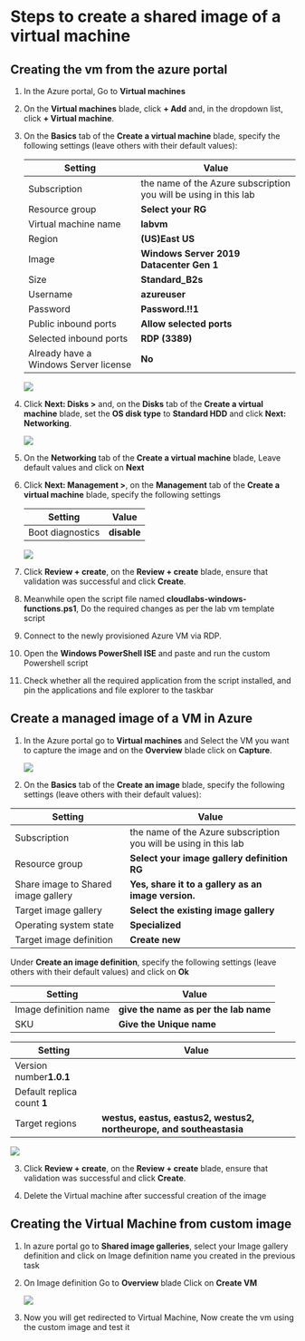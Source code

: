 # Steps to create a shared image of a virtual machine

## Creating the vm from the azure portal

1. In the Azure portal, Go to **Virtual machines**

1. On the **Virtual machines** blade, click **+ Add** and, in the dropdown list, click **+ Virtual machine**.

1. On the **Basics** tab of the **Create a virtual machine** blade, specify the following settings (leave others with their default values):

   |Setting|Value|
   |---|---|
   |Subscription|the name of the Azure subscription you will be using in this lab|
   |Resource group|**Select your RG**|
   |Virtual machine name|**labvm**|
   |Region|**(US)East US**|
   |Image|**Windows Server 2019 Datacenter Gen 1**|
   |Size|**Standard_B2s**|
   |Username|**azureuser**|
   |Password|**Password.!!1**|
   |Public inbound ports|**Allow selected ports**|
   |Selected inbound ports| **RDP (3389)**|
   |Already have a Windows Server license|**No**|

    ![](images/vm1.png)

1. Click **Next: Disks >** and, on the **Disks** tab of the **Create a virtual machine** blade, set the **OS disk type** to **Standard HDD** and click **Next: Networking**.

    ![](images/vm2.png)

1. On the **Networking** tab of the **Create a virtual machine** blade, Leave default values and click on **Next**

1. Click **Next: Management >**, on the **Management** tab of the **Create a virtual machine** blade, specify the following settings

   |Setting|Value|
   |---|---|
   |Boot diagnostics|**disable**||

    ![](images/vm3.png)

1. Click **Review + create**, on the **Review + create** blade, ensure that validation was successful and click **Create**.

1. Meanwhile open the script file named **cloudlabs-windows-functions.ps1**, Do the required changes as per the lab vm template script

1. Connect to the newly provisioned Azure VM via RDP.

1. Open the **Windows PowerShell ISE** and paste and run the custom Powershell script

1. Check whether all the required application from the script installed, and pin the applications and file explorer to the taskbar

## Create a managed image of a VM in Azure

1. In the Azure portal go to **Virtual machines** and Select the VM you want to capture the image and on the **Overview** blade click on **Capture**.

   ![](images/capture-image.png)

2. On the **Basics** tab of the **Create an image** blade, specify the following settings (leave others with their default values):

|Setting|Value|
   |---|---|
   |Subscription|the name of the Azure subscription you will be using in this lab|
   |Resource group|**Select your image gallery definition RG**|
   |Share image to Shared image gallery|**Yes, share it to a gallery as an image version.**|
   |Target image gallery|**Select the existing image gallery**|
   |Operating system state|**Specialized**|
   |Target image definition|**Create new**|

Under **Create an image definition**, specify the following settings (leave others with their default values) and click on **Ok**

|Setting|Value|
   |---|---|
   |Image definition name|**give the name as per the lab name**|
   |SKU |**Give the Unique name**|

|Setting|Value|
   |---|---|
   |Version number**1.0.1**|
   |Default replica count **1**|
   |Target regions|**westus, eastus, eastus2, westus2, northeurope, and southeastasia**|

   ![](images/image-definition.png)

3. Click **Review + create**, on the **Review + create** blade, ensure that validation was successful and click **Create**.

4. Delete the Virtual machine after successful creation of the image

## Creating the Virtual Machine from custom image

1. In azure portal go to **Shared image galleries**, select your Image gallery definition and click on Image definition name you created in the previous task

1. On Image definition Go to **Overview** blade Click on **Create VM** 

   ![](images/create-vm.png)

2. Now you will get redirected to Virtual Machine, Now create the vm using the custom image and test it
